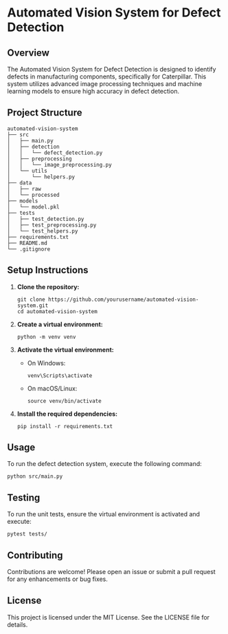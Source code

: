 # Automated Vision System for Defect Detection

## Overview
The Automated Vision System for Defect Detection is designed to identify defects in manufacturing components, specifically for Caterpillar. This system utilizes advanced image processing techniques and machine learning models to ensure high accuracy in defect detection.

## Project Structure
```
automated-vision-system
├── src
│   ├── main.py
│   ├── detection
│   │   └── defect_detection.py
│   ├── preprocessing
│   │   └── image_preprocessing.py
│   └── utils
│       └── helpers.py
├── data
│   ├── raw
│   └── processed
├── models
│   └── model.pkl
├── tests
│   ├── test_detection.py
│   ├── test_preprocessing.py
│   └── test_helpers.py
├── requirements.txt
├── README.md
└── .gitignore
```

## Setup Instructions
1. **Clone the repository:**
   ```
   git clone https://github.com/yourusername/automated-vision-system.git
   cd automated-vision-system
   ```

2. **Create a virtual environment:**
   ```
   python -m venv venv
   ```

3. **Activate the virtual environment:**
   - On Windows:
     ```
     venv\Scripts\activate
     ```
   - On macOS/Linux:
     ```
     source venv/bin/activate
     ```

4. **Install the required dependencies:**
   ```
   pip install -r requirements.txt
   ```

## Usage
To run the defect detection system, execute the following command:
```
python src/main.py
```

## Testing
To run the unit tests, ensure the virtual environment is activated and execute:
```
pytest tests/
```

## Contributing
Contributions are welcome! Please open an issue or submit a pull request for any enhancements or bug fixes.

## License
This project is licensed under the MIT License. See the LICENSE file for details.